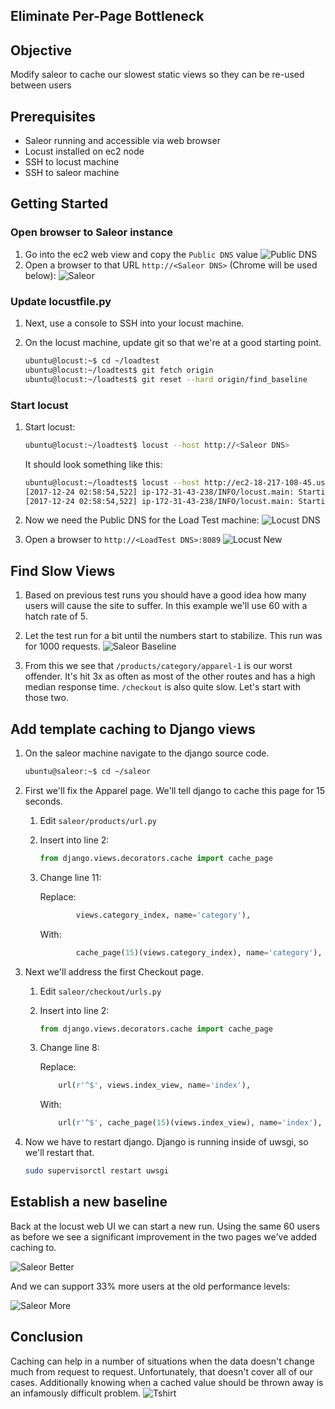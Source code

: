 Eliminate Per-Page Bottleneck
-----------------------------

## Objective
Modify saleor to cache our slowest static views so they can be re-used between users

## Prerequisites
* Saleor running and accessible via web browser
* Locust installed on ec2 node
* SSH to locust machine
* SSH to saleor machine

## Getting Started

### Open browser to Saleor instance
1. Go into the ec2 web view and copy the `Public DNS` value
![Public DNS](screenshots/public_dns.png)
1. Open a browser to that URL `http://<Saleor DNS>` (Chrome will be used below):
![Saleor](screenshots/saleor_home.png)

### Update locustfile.py
1. Next, use a console to SSH into your locust machine.

1. On the locust machine, update git so that we're at a good starting point.

    ```bash
    ubuntu@locust:~$ cd ~/loadtest
    ubuntu@locust:~/loadtest$ git fetch origin
    ubuntu@locust:~/loadtest$ git reset --hard origin/find_baseline
    ```

### Start locust
1. Start locust:

    ```bash
    ubuntu@locust:~/loadtest$ locust --host http://<Saleor DNS>
    ```
    It should look something like this:

    ```bash
    ubuntu@locust:~/loadtest$ locust --host http://ec2-18-217-108-45.us-east-2.compute.amazonaws.com
    [2017-12-24 02:58:54,522] ip-172-31-43-238/INFO/locust.main: Starting web monitor at *:8089
    [2017-12-24 02:58:54,522] ip-172-31-43-238/INFO/locust.main: Starting Locust 0.8
    ```

1. Now we need the Public DNS for the Load Test machine:
![Locust DNS](screenshots/locust_dns.png)

1. Open a browser to `http://<LoadTest DNS>:8089`
![Locust New](screenshots/locust_new.png)

## Find Slow Views
1. Based on previous test runs you should have a good idea how many users will cause the site to suffer.  In this example we'll use 60 with a hatch rate of 5.

1. Let the test run for a bit until the numbers start to stabilize.  This run was for 1000 requests.
![Saleor Baseline](screenshots/view_caching_baseline_60.png)

1. From this we see that `/products/category/apparel-1` is our worst offender.  It's hit 3x as often as most of the other routes and has a high median response time.  `/checkout` is also quite slow.  Let's start with those two.

## Add template caching to Django views

1. On the saleor machine navigate to the django source code. 

    ```bash
    ubuntu@saleor:~$ cd ~/saleor
    ```
    
1. First we'll fix the Apparel page.  We'll tell django to cache this page for 15 seconds.

    1. Edit `saleor/products/url.py`

    1. Insert into line 2:
    
        ```python
        from django.views.decorators.cache import cache_page
        ```

    1. Change line 11:

        Replace:
        
        ```python
                views.category_index, name='category'),
        ```
        
        With:
        
        ```python
                cache_page(15)(views.category_index), name='category'),
        ```
1. Next we'll address the first Checkout page.

    1. Edit `saleor/checkout/urls.py`
    
    1. Insert into line 2:

        ```python
        from django.views.decorators.cache import cache_page
        ```

    1. Change line 8:

        Replace:
        
        ```python
            url(r'^$', views.index_view, name='index'),
        ```
        
        With:
        
        ```python
            url(r'^$', cache_page(15)(views.index_view), name='index'),
        ```

1.  Now we have to restart django.  Django is running inside of uwsgi, so we'll restart that.
 
    ```bash
    sudo supervisorctl restart uwsgi
    ```

## Establish a new baseline

Back at the locust web UI we can start a new run.  Using the same 60 users as before we see a significant improvement in the two pages we've added caching to.

![Saleor Better](screenshots/view_caching_improved_60.png)

And we can support 33% more users at the old performance levels:

![Saleor More](screenshots/view_caching_improved_80.png)


## Conclusion

Caching can help in a number of situations when the data doesn't change much from request to request.  Unfortunately, that doesn't cover all of our cases.  Additionally knowing when a cached value should be thrown away is an infamously difficult problem.
![Tshirt](screenshots/two_hard_things.png)
